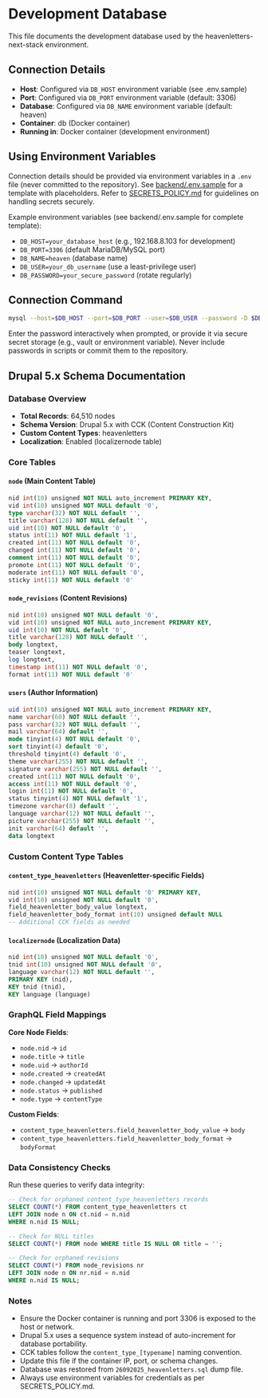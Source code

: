 # Development Database

This file documents the development database used by the heavenletters-next-stack environment.

## Connection Details

- **Host**: Configured via `DB_HOST` environment variable (see .env.sample)
- **Port**: Configured via `DB_PORT` environment variable (default: 3306)
- **Database**: Configured via `DB_NAME` environment variable (default: heaven)
- **Container**: db (Docker container)
- **Running in**: Docker container (development environment)

## Using Environment Variables

Connection details should be provided via environment variables in a `.env` file (never committed to the repository). See [backend/.env.sample](heavenletters-next-stack/backend/.env.sample) for a template with placeholders. Refer to [SECRETS_POLICY.md](heavenletters-next-stack/docs/SECRETS_POLICY.md) for guidelines on handling secrets securely.

Example environment variables (see backend/.env.sample for complete template):
- `DB_HOST=your_database_host` (e.g., 192.168.8.103 for development)
- `DB_PORT=3306` (default MariaDB/MySQL port)
- `DB_NAME=heaven` (database name)
- `DB_USER=your_db_username` (use a least-privilege user)
- `DB_PASSWORD=your_secure_password` (rotate regularly)

## Connection Command

```bash
mysql --host=$DB_HOST --port=$DB_PORT --user=$DB_USER --password -D $DB_NAME
```
Enter the password interactively when prompted, or provide it via secure secret storage (e.g., vault or environment variable). Never include passwords in scripts or commit them to the repository.

## Drupal 5.x Schema Documentation

### Database Overview
- **Total Records**: 64,510 nodes
- **Schema Version**: Drupal 5.x with CCK (Content Construction Kit)
- **Custom Content Types**: heavenletters
- **Localization**: Enabled (localizernode table)

### Core Tables

#### `node` (Main Content Table)
```sql
nid int(10) unsigned NOT NULL auto_increment PRIMARY KEY,
vid int(10) unsigned NOT NULL default '0',
type varchar(32) NOT NULL default '',
title varchar(128) NOT NULL default '',
uid int(10) NOT NULL default '0',
status int(11) NOT NULL default '1',
created int(11) NOT NULL default '0',
changed int(11) NOT NULL default '0',
comment int(11) NOT NULL default '0',
promote int(11) NOT NULL default '0',
moderate int(11) NOT NULL default '0',
sticky int(11) NOT NULL default '0'
```

#### `node_revisions` (Content Revisions)
```sql
nid int(10) unsigned NOT NULL default '0',
vid int(10) unsigned NOT NULL auto_increment PRIMARY KEY,
uid int(10) NOT NULL default '0',
title varchar(128) NOT NULL default '',
body longtext,
teaser longtext,
log longtext,
timestamp int(11) NOT NULL default '0',
format int(11) NOT NULL default '0'
```

#### `users` (Author Information)
```sql
uid int(10) unsigned NOT NULL auto_increment PRIMARY KEY,
name varchar(60) NOT NULL default '',
pass varchar(32) NOT NULL default '',
mail varchar(64) default '',
mode tinyint(4) NOT NULL default '0',
sort tinyint(4) default '0',
threshold tinyint(4) default '0',
theme varchar(255) NOT NULL default '',
signature varchar(255) NOT NULL default '',
created int(11) NOT NULL default '0',
access int(11) NOT NULL default '0',
login int(11) NOT NULL default '0',
status tinyint(4) NOT NULL default '1',
timezone varchar(8) default '',
language varchar(12) NOT NULL default '',
picture varchar(255) NOT NULL default '',
init varchar(64) default '',
data longtext
```

### Custom Content Type Tables

#### `content_type_heavenletters` (Heavenletter-specific Fields)
```sql
nid int(10) unsigned NOT NULL default '0' PRIMARY KEY,
vid int(10) unsigned NOT NULL default '0',
field_heavenletter_body_value longtext,
field_heavenletter_body_format int(10) unsigned default NULL
-- Additional CCK fields as needed
```

#### `localizernode` (Localization Data)
```sql
nid int(10) unsigned NOT NULL default '0',
tnid int(10) unsigned NOT NULL default '0',
language varchar(12) NOT NULL default '',
PRIMARY KEY (nid),
KEY tnid (tnid),
KEY language (language)
```

### GraphQL Field Mappings

**Core Node Fields**:
- `node.nid` → `id`
- `node.title` → `title`
- `node.uid` → `authorId`
- `node.created` → `createdAt`
- `node.changed` → `updatedAt`
- `node.status` → `published`
- `node.type` → `contentType`

**Custom Fields**:
- `content_type_heavenletters.field_heavenletter_body_value` → `body`
- `content_type_heavenletters.field_heavenletter_body_format` → `bodyFormat`

### Data Consistency Checks

Run these queries to verify data integrity:

```sql
-- Check for orphaned content_type_heavenletters records
SELECT COUNT(*) FROM content_type_heavenletters ct
LEFT JOIN node n ON ct.nid = n.nid
WHERE n.nid IS NULL;

-- Check for NULL titles
SELECT COUNT(*) FROM node WHERE title IS NULL OR title = '';

-- Check for orphaned revisions
SELECT COUNT(*) FROM node_revisions nr
LEFT JOIN node n ON nr.nid = n.nid
WHERE n.nid IS NULL;
```

### Notes

- Ensure the Docker container is running and port 3306 is exposed to the host or network.
- Drupal 5.x uses a sequence system instead of auto-increment for database portability.
- CCK tables follow the `content_type_[typename]` naming convention.
- Update this file if the container IP, port, or schema changes.
- Database was restored from `26092025_heavenletters.sql` dump file.
- Always use environment variables for credentials as per SECRETS_POLICY.md.